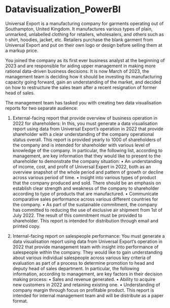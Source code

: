 # Datavisualization_PowerBI
Universal Export is a manufacturing company for garments operating out of Southampton,
United Kingdom. It manufactures various types of plain, unmarked, unlabelled clothing for
retailers, wholesalers, and others such as t-shirt, hoodies, jacket, etc. Retailers purchase
the blank garment from Universal Export and put on their own logo or design before selling
them at a markup price.

You joined the company as its first ever business analyst at the beginning of 2023 and are
responsible for aiding upper management in making more rational data-driven business
decisions. It is now March of 2023, the management team is deciding how it should be
investing its manufacturing capacity going forward, gain an understanding of the market,
and decided on how to restructure the sales team after a recent resignation of former head
of sales. 

The management team has tasked you with creating two data visualisation
reports for two separate audience:
1. External-facing report that provide overview of business operation in 2022 for
shareholders:
In this, you must generate a data visualisation report using data from
Universal Export’s operation in 2022 that provide shareholder with a clear
understanding of the company operational status overall. This report is provided
yearly to 1000 of shareholders of the company and is intended for shareholder with
various level of knowledge of the company.
In particular, the following list,
according to management, are key information that they would like to present to
the shareholder to demonstrate the company situation:
• An understanding of income, cost, and profit of Universal Expert in 2022,
both as an overview snapshot of the whole period and pattern of growth or
decline across various period of time.
• Insight into various types of product that the company produced and sold.
There should be an emphasis on establish clear strength and weakness of
the company to shareholder according to type of products that are
manufactured.
• Communicate comparative sales performance across various different
countries for the company.
• As part of the sustainable commitment, the company has committed to
reducing the use of exclusive air shipment from 1st of July 2022. The result
of this commitment must be provided to shareholder.
This report is intended for distribution through email and printed copy.

2. Internal-facing report on salespeople performance:
You must generate a data visualisation report using data from Universal Export’s
operation in 2022 that provide management team with insight into performance of
salespeople within the company. They would like to gain understanding about
various individual salespeople across various key criteria of evaluation as part of
a process to determine promotion to head and deputy head of sales department.
In particular, the following information, according to management, are key factors
in their decision making process:
• Sales and revenue generated.
• Ability to acquire new customers in 2022 and retaining existing one.
• Understanding of company margin through focus on profitable product.
This report is intended for internal management team and will be distribute as a
paper format.
